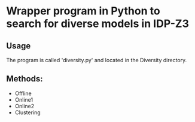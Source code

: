 # Wrapper program in Python to search for diverse models in IDP-Z3

## Usage
The program is called 'diversity.py' and located in the Diversity directory.

## Methods:
- Offline
- Online1
- Online2
- Clustering
